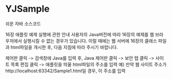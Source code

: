 # YJSample
쉬운 자바 소스코드

16장 애플릿 예제 실행에 관한 안내
사용자의 Java버전에 따라 16장의 예제를 웹 브라우저에서 실행시킬 수 없는 경우가 있습니다.
이럴 때에는 웹 서버에 16장의 클래스 파일과 html파일을 개시한 후,
다음 지침에 따라 주시기 바랍니다.

제어판 클릭 -> 검색창에 Java를 입력 후, Java 제어판 클릭 -> 보안 탭 클릭 -> 사이트 목록 편집 클릭 -> 애플릿을 띄울 html파일의 주소를 입력
예) 만약 웹 사이트 주소가 http://localhost:63342/Sample1.html일 경우, 이 주소를 입력
